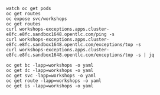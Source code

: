     watch oc get pods
    oc get routes
    oc expose svc/workshops
    oc get routes
    curl workshops-exceptions.apps.cluster-e8fc.e8fc.sandbox1648.opentlc.com/ping -s
    curl workshops-exceptions.apps.cluster-e8fc.e8fc.sandbox1648.opentlc.com/exceptions/top -s
    curl workshops-exceptions.apps.cluster-e8fc.e8fc.sandbox1648.opentlc.com/exceptions/top -s | jq
    
    oc get bc -lapp=workshops -o yaml
    oc get dc -lapp=workshops -o yaml
    oc get svc -lapp=workshops -o yaml
    oc get route -lapp=workshops -o yaml
    oc get is -lapp=workshops -o yaml


    
